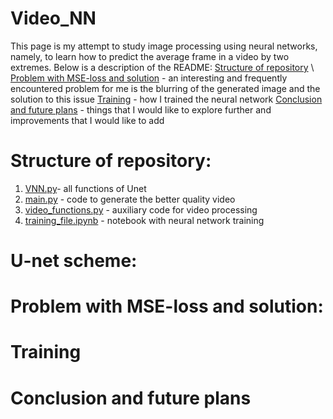 # Video_NN
This page is my attempt to study image processing using neural networks, namely, to learn how to predict the average frame in a video by two extremes.
Below is a description of the README:
[Structure of repository](#Structure-of-repository) \\
[Problem with MSE-loss and solution](#Problem-with-MSE-loss-and-solution) -  an interesting and frequently encountered problem for me is the blurring of the generated image and the solution to this issue
[Training](#Training) - how I trained the neural network
[Сonclusion and future plans](#Сonclusion-and-future-plans) - things that I would like to explore further and improvements that I would like to add
# Structure of repository:
1. [VNN.py](https://github.com/berkutivan/Video_NN/blob/main/VNN.py)- all functions of Unet
2. [main.py](https://github.com/berkutivan/Video_NN/blob/main/main.py) - code to generate the better quality video
3. [video_functions.py](https://github.com/berkutivan/Video_NN/blob/main/video_functions.py) - auxiliary code for video processing
4. [training_file.ipynb](https://github.com/berkutivan/Video_NN/blob/main/training_file.ipynb) - notebook with neural network training
# U-net scheme:
# Problem with MSE-loss and solution: 
# Training
# Сonclusion and future plans
